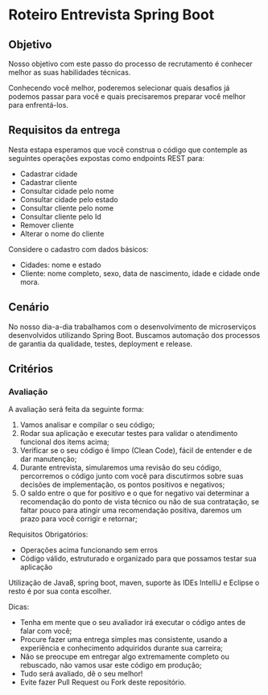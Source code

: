 # Roteiro Entrevista Spring Boot

## Objetivo

Nosso objetivo com este passo do processo de recrutamento é conhecer melhor as suas habilidades técnicas.

Conhecendo você melhor, poderemos selecionar quais desafios já podemos passar para você e quais precisaremos preparar você melhor para enfrentá-los.

## Requisitos da entrega

Nesta estapa esperamos que você construa o código que contemple as seguintes operações expostas como endpoints REST para:

* Cadastrar cidade
* Cadastrar cliente
* Consultar cidade pelo nome
* Consultar cidade pelo estado
* Consultar cliente pelo nome
* Consultar cliente pelo Id
* Remover cliente
* Alterar o nome do cliente

Considere o cadastro com dados básicos: 
* Cidades: nome e estado
* Cliente: nome completo, sexo, data de nascimento, idade e cidade onde mora.

## Cenário

No nosso dia-a-dia trabalhamos com o desenvolvimento de microserviços desenvolvidos utilizando Spring Boot. Buscamos automação dos processos de garantia da qualidade, testes, deployment e release.

## Critérios


### Avaliação

A avaliação será feita da seguinte forma:

1) Vamos analisar e compilar o seu código;
2) Rodar sua aplicação e executar testes para validar o atendimento funcional dos items acima;
3) Verificar se o seu código é limpo (Clean Code), fácil de entender e de dar manutenção;
4) Durante entrevista, simularemos uma revisão do seu código, percorremos o código junto com você para discutirmos sobre suas decisões de implementação, os pontos positivos e negativos;
5) O  saldo entre o que for positivo e o que for negativo vai determinar a recomendação do ponto de vista técnico ou não de sua contratação, se faltar pouco para atingir uma recomendação positiva, daremos um prazo para você corrigir e retornar;


Requisitos Obrigatórios:
* Operações acima funcionando sem erros
* Código válido, estruturado e organizado para que possamos testar sua aplicação

Utilização de Java8, spring boot, maven, suporte às IDEs IntelliJ e Eclipse o resto é por sua conta escolher.

Dicas:
* Tenha em mente que o seu avaliador irá executar o código antes de falar com você;
* Procure fazer uma entrega simples mas consistente, usando a experiência e conhecimento adquiridos durante sua carreira;
* Não se preocupe em entregar algo extremamente completo ou rebuscado, não vamos usar este código em produção;
* Tudo será avaliado, dê o seu melhor!
* Evite fazer Pull Request ou Fork deste repositório.
